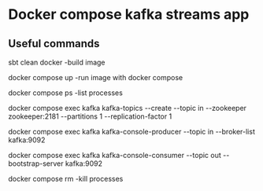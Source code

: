 # Docker compose kafka streams app

## Useful commands

sbt clean docker  -build image

docker compose up  -run image with docker compose

docker compose ps  -list processes

docker compose exec kafka kafka-topics --create --topic in --zookeeper zookeeper:2181 --partitions 1 --replication-factor 1

docker compose exec kafka kafka-console-producer --topic in --broker-list kafka:9092

docker compose exec kafka kafka-console-consumer --topic out --bootstrap-server kafka:9092

docker compose rm   -kill processes